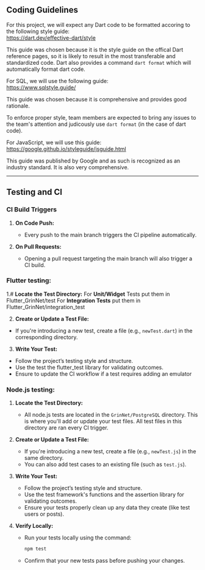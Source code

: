 ## Coding Guidelines

For this project, we will expect any Dart code to be formatted accoring to the following style guide: \
https://dart.dev/effective-dart/style

This guide was chosen because it is the style guide on the offical Dart reference pages, so it is likely to result in the most transferable and standardized code. Dart also provides a command
```dart format``` which will automatically format dart code. 

For SQL, we will use the following guide: \
https://www.sqlstyle.guide/

This guide was chosen because it is comprehensive and provides good rationale.

To enforce proper style, team members are expected to bring any issues to the team's attention and judicously use ```dart format``` (in the case of dart code).

For JavaScript, we will use this guide: \
https://google.github.io/styleguide/jsguide.html

This guide was published by Google and as such is recognized as an industry standard. It is also very comprehensive.

---

## Testing and CI

### CI Build Triggers

1. **On Code Push:**
   - Every push to the main branch triggers the CI pipeline automatically.

2. **On Pull Requests:**
   - Opening a pull request targeting the main branch will also trigger a CI build.

### Flutter testing:

1.# **Locate the Test Directory:**
   For **Unit/Widget** Tests put them in Flutter_GrinNet/test
   For **Integration Tests** put them in Flutter_GrinNet/integration_test
   
2.  **Create or Update a Test File:**
   - If you're introducing a new test, create a file (e.g., `newTest.dart`) in the corresponding directory.

3.  **Write Your Test:**
   - Follow the project’s testing style and structure.
   - Use the test the flutter_test library for validating outcomes.
   - Ensure to update the CI workflow if a test requires adding an emulator



### Node.js testing:

1. **Locate the Test Directory:**
   - All node.js tests are located in the `GrinNet/PostgreSQL` directory. This is where you'll add or update your test files. All test files in this directory are ran every CI trigger.

2. **Create or Update a Test File:**
   - If you're introducing a new test, create a file (e.g., `newTest.js`) in the same directory.
   - You can also add test cases to an existing file (such as `test.js`).

3. **Write Your Test:**
   - Follow the project’s testing style and structure.
   - Use the test framework's functions and the assertion library for validating outcomes.
   - Ensure your tests properly clean up any data they create (like test users or posts).

4. **Verify Locally:**
   - Run your tests locally using the command:
     ```bash
     npm test
     ```
   - Confirm that your new tests pass before pushing your changes.


<!-- In the Developer Guidelines section of your Repository, document what a developer needs to know about testing and CI, including:

How to add a new test to the code base.
Which tests will be executed in a CI build.
Which development actions trigger a CI build. -->
